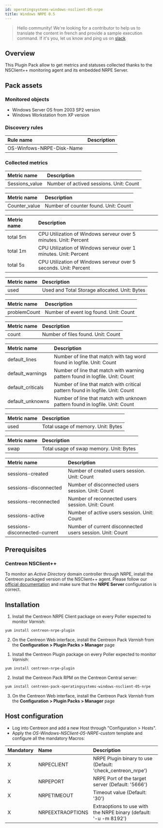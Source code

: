 ```yaml
---
id: operatingsystems-windows-nsclient-05-nrpe
title: Windows NRPE 0.5
---
```


> Hello community! We're looking for a contributor to help us to translate the 
content in french and provide a sample execution command. If it's you, let us 
know and ping us on [slack](https://centreon.slack.com)

## Overview

This Plugin Pack allow to get metrics and statuses collected thanks to the NSClient++ 
monitoring agent and its embedded NRPE Server. 

## Pack assets

### Monitored objects

* Windows Server OS from 2003 SP2 version
* Windows Workstation from XP version

### Discovery rules


<!--Services-->

| Rule name                 | Description |
| :------------------------ | :---------- |
| OS-Winfows-NRPE-Disk-Name |             |

<!--END_DOCUSAURUS_CODE_TABS-->

### Collected metrics

<!--DOCUSAURUS_CODE_TABS-->

<!--Counter-Active-Sessions-->

| Metric name     | Description                             |
| :-------------- | :-------------------------------------- |
| Sessions\_value | Number of actived sessions. Unit: Count |

<!--Counter-Generic-->

| Metric name    | Description                          |
| :------------- | :----------------------------------- |
| Counter\_value | Number of counter found. Unit: Count |

<!--Cpu-->

| Metric name | Description                                                      |
| :---------- | :--------------------------------------------------------------- |
| total 5m    | CPU Utilization of Windows serveur over 5 minutes. Unit: Percent |
| total 1m    | CPU Utilization of Windows serveur over 1 minutes. Unit: Percent |
| total 5s    | CPU Utilization of Windows serveur over 5 seconds. Unit: Percent |

<!--Disk-->

| Metric name | Description                                   |
| :---------- | :-------------------------------------------- |
| used        | Used and Total Storage allocated. Unit: Bytes |

<!--Eventlog-Generic-->

| Metric name  | Description                            |
| :----------- | :------------------------------------- |
| problemCount | Number of event log found. Unit: Count |

<!--Files-Generic-->

| Metric name | Description                        |
| :---------- | :--------------------------------- |
| count       | Number of files found. Unit: Count |

<!--Logfiles-Generic-->

| Metric name        | Description                                                                   |
| :----------------- | :---------------------------------------------------------------------------- |
| default\_lines     | Number of line that match with tag word found in logfile. Unit: Count         |
| default\_warnings  | Number of line that match with warning pattern found in logfile. Unit: Count  |
| default\_criticals | Number of line that match with critical pattern found in logfile. Unit: Count |
| default\_unknowns  | Number of line that match with unknown pattern found in logfile. Unit: Count  |

<!--Memory-->

| Metric name | Description                        |
| :---------- | :--------------------------------- |
| used        | Total usage of memory. Unit: Bytes |

<!--Swap-->

| Metric name | Description                             |
| :---------- | :-------------------------------------- |
| swap        | Total usage of swap memory. Unit: Bytes |

<!--Sessions-->

| Metric name                   | Description                                               |
| :---------------------------- | :-------------------------------------------------------- |
| sessions-created              | Number of created users session. Unit: Count              |
| sessions-disconnected         | Number of disconnected users session. Unit: Count         |
| sessions-reconnected          | Number of reconnected users session. Unit: Count          |
| sessions-active               | Number of active users session. Unit: Count               |
| sessions-disconnected-current | Number of current disconnected users session. Unit: Count |

<!--END_DOCUSAURUS_CODE_TABS-->

## Prerequisites

### Centreon NSClient++

To monitor an *Active Directory* domain controller through NRPE, install the Centreon packaged version 
of the NSClient++ agent. Please follow our [official documentation](../tutorials/centreon-nsclient-tutorial.html) 
and make sure that the **NRPE Server** configuration is correct.

## Installation 

<!--Online IMP Licence & IT-100 Editions-->

1. Install the Centreon NRPE Client package on every Poller expected to monitor *Varnish*:

```bash
yum install centreon-nrpe-plugin
```

2. On the Centreon Web interface, install the Centreon Pack *Varnish* 
from the **Configuration > Plugin Packs > Manager** page

<!--Offline IMP License-->

1. Install the Centreon Plugin package on every Poller expected to monitor *Varnish*:

```bash
yum install centreon-nrpe-plugin
```

2. Install the Centreon Pack RPM on the Centreon Central server:

```bash
yum install centreon-pack-operatingsystems-windows-nsclient-05-nrpe
```

3. On the Centreon Web interface, install the Centreon Pack *Varnish* 
from the **Configuration > Plugin Packs > Manager** page

<!--END_DOCUSAURUS_CODE_TABS-->

## Host configuration

* Log into Centreon and add a new Host through "Configuration > Hosts".
* Apply the *OS-Windows-NSClient-05-NRPE-custom* template and configure all the mandatory Macros:

| Mandatory | Name             | Description                                                      |
|:----------|:-----------------|:---------------------------------------------------------------- |
| X         | NRPECLIENT       | NRPE Plugin binary to use (Default: 'check_centreon_nrpe')       |
| X         | NRPEPORT         | NRPE Port of the target server (Default: '5666')                 |
| X         | NRPETIMEOUT      | Timeout value (Default: '30')                                    |
| X         | NRPEEXTRAOPTIONS | Extraoptions to use with the NRPE binary (default: '-u -m 8192') |